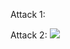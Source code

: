 Attack 1:
<script>
    console.error('COMPROMISED by Attack 1!');
    alert('COMPROMISED by Attack 1!');
</script>

Attack 2:
<img src='><script>console.log("COMPROMISED by Attack 2!");alert("COMPROMISED by Attack 2!");</script>'/>
